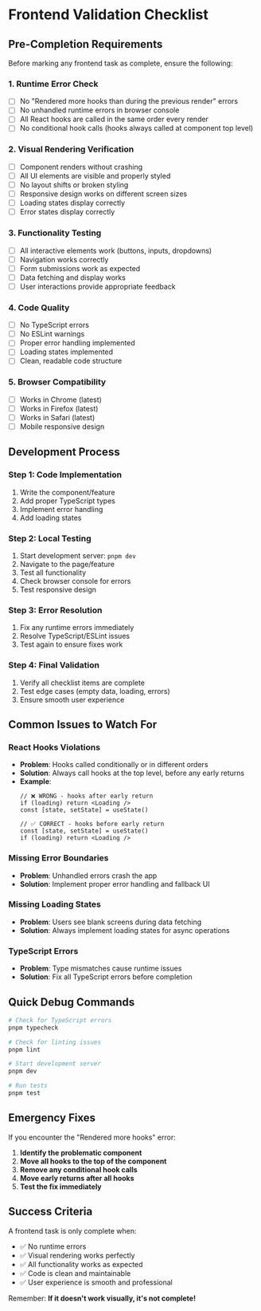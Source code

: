# Frontend Validation Checklist

## Pre-Completion Requirements

Before marking any frontend task as complete, ensure the following:

### 1. **Runtime Error Check**
- [ ] No "Rendered more hooks than during the previous render" errors
- [ ] No unhandled runtime errors in browser console
- [ ] All React hooks are called in the same order every render
- [ ] No conditional hook calls (hooks always called at component top level)

### 2. **Visual Rendering Verification**
- [ ] Component renders without crashing
- [ ] All UI elements are visible and properly styled
- [ ] No layout shifts or broken styling
- [ ] Responsive design works on different screen sizes
- [ ] Loading states display correctly
- [ ] Error states display correctly

### 3. **Functionality Testing**
- [ ] All interactive elements work (buttons, inputs, dropdowns)
- [ ] Navigation works correctly
- [ ] Form submissions work as expected
- [ ] Data fetching and display works
- [ ] User interactions provide appropriate feedback

### 4. **Code Quality**
- [ ] No TypeScript errors
- [ ] No ESLint warnings
- [ ] Proper error handling implemented
- [ ] Loading states implemented
- [ ] Clean, readable code structure

### 5. **Browser Compatibility**
- [ ] Works in Chrome (latest)
- [ ] Works in Firefox (latest)
- [ ] Works in Safari (latest)
- [ ] Mobile responsive design

## Development Process

### Step 1: Code Implementation
1. Write the component/feature
2. Add proper TypeScript types
3. Implement error handling
4. Add loading states

### Step 2: Local Testing
1. Start development server: `pnpm dev`
2. Navigate to the page/feature
3. Test all functionality
4. Check browser console for errors
5. Test responsive design

### Step 3: Error Resolution
1. Fix any runtime errors immediately
2. Resolve TypeScript/ESLint issues
3. Test again to ensure fixes work

### Step 4: Final Validation
1. Verify all checklist items are complete
2. Test edge cases (empty data, loading, errors)
3. Ensure smooth user experience

## Common Issues to Watch For

### React Hooks Violations
- **Problem**: Hooks called conditionally or in different orders
- **Solution**: Always call hooks at the top level, before any early returns
- **Example**:
  ```tsx
  // ❌ WRONG - hooks after early return
  if (loading) return <Loading />
  const [state, setState] = useState()
  
  // ✅ CORRECT - hooks before early return
  const [state, setState] = useState()
  if (loading) return <Loading />
  ```

### Missing Error Boundaries
- **Problem**: Unhandled errors crash the app
- **Solution**: Implement proper error handling and fallback UI

### Missing Loading States
- **Problem**: Users see blank screens during data fetching
- **Solution**: Always implement loading states for async operations

### TypeScript Errors
- **Problem**: Type mismatches cause runtime issues
- **Solution**: Fix all TypeScript errors before completion

## Quick Debug Commands

```bash
# Check for TypeScript errors
pnpm typecheck

# Check for linting issues
pnpm lint

# Start development server
pnpm dev

# Run tests
pnpm test
```

## Emergency Fixes

If you encounter the "Rendered more hooks" error:

1. **Identify the problematic component**
2. **Move all hooks to the top of the component**
3. **Remove any conditional hook calls**
4. **Move early returns after all hooks**
5. **Test the fix immediately**

## Success Criteria

A frontend task is only complete when:
- ✅ No runtime errors
- ✅ Visual rendering works perfectly
- ✅ All functionality works as expected
- ✅ Code is clean and maintainable
- ✅ User experience is smooth and professional

Remember: **If it doesn't work visually, it's not complete!**
